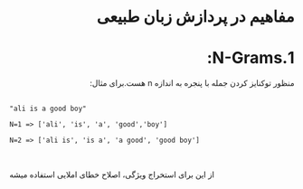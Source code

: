 <h1 dir='rtl'>
مفاهیم در پردازش زبان طبیعی
</h1>
<h1 dir='rtl'>
1.N-Grams:
</h1>
<p dir='rtl'>
منظور توکنایز کردن جمله با پنجره به اندازه n هست.برای مثال:
<br>
 <pre> <code dir='ltr'>
"ali is a good boy" <br>
N=1 => ['ali', 'is', 'a', 'good','boy'] <br>
N=2 => ['ali is', 'is a', 'a good', 'good boy']
    </code></pre><br>
 از این برای استخراج ویژگی، اصلاح خطای املایی استفاده میشه
</p>
